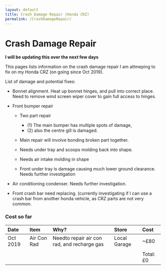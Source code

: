 ```yaml
---
layout: default
title: Crash Damage Repair (Honda CRZ)
permalink: /CrashDamageRepair/
---
```


# Crash Damage Repair

**I will be updating this over the next few days**

This pages lists information on the crash damage repair I am attmeping to fix on my Honda CRZ
(on going since Oct 2019).



List of damage and potential fixes:

* Bonnet alignment. 
Heat up bonnet hinges, and pull into correct place. Need to remove wind screen wiper cover to gain full access to hinges.

* Front bumper repair
  * Two part repair
    * (1) The main bumper has multiple spots of damage,
    * (2) also the centre gill is damaged.
  * Main repair will involve bonding broken part together.
  * Needs under tray and scoops molding back into shape.
  * Needs air intake molding in shape

  * Front under tray is damage causing much lower ground clearance.
  Needs further investigation


* Air conditioning condenser.
Needs further investigation.

* Front crash bar need replacing.
(currently investigating if I can use a crash bar from another honda vehicle, as CRZ parts are not very common.


### Cost so far

| Date | Item  | Why? | Store | Cost | 
|:-----|:------|:-----|:------|:-----|
| Oct 2019 | Air Con Rad | Needto repair air con rad, and recharge gas | Local Garage | ~£80 | 
|  |  |  |  |  | 
|  |  |  |  | Total: £0 | 
